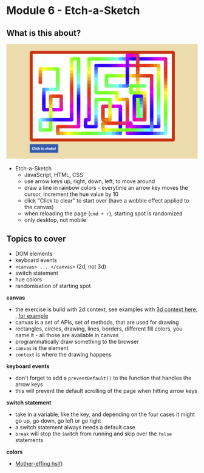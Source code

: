 # Module 6 - Etch-a-Sketch

## What is this about?

![mod 0601](./img/screen-mod0601-01.png)

- Etch-a-Sketch
  - JavaScript, HTML, CSS
  - use arrow keys up, right, down, left, to move around
  - draw a line in rainbow colors - everytime an arrow key moves the cursor, increment the hue value by 10
  - click "Click to clear" to start over (have a wobble effect applied to the canvas)
  - when reloading the page (`cmd + r`), starting spot is randomized
  - only desktop, not mobile
## Topics to cover

- DOM elements
- keyboard events
- `<canvas> ... </canvas>` (2d,  not 3d)
- switch statement
- hue colors
- randomisation of starting spot

**canvas**

- the exercise is build with 2d context, see examples with [3d context here: ](https://threejs.org/), [for example ](https://threejs.org/examples/#webgl_effects_parallaxbarrier)
- canvas is a set of APIs, set of methods, that are used for drawing
- rectangles, circles, drawing, lines, borders, different fill colors, you name it - all those are available in canvas
- programmatically draw something to the browser
- `canvas` is the element
- `context` is where the drawing happens

**keyboard events**

- don't forget to add a `preventDefault()` to the function that handles the arrow keys
- this will prevent the default scrolling of the page when hitting arrow keys

**switch statement**

- take in a variable, like the key, and depending on the four cases it might go up, go down, go left or go right
- a switch statement always needs a default case
- `break` will stop the switch from running and skip over the `false` statements

**colors**

- [Mother-effing hsl()](https://mothereffinghsl.com/)
